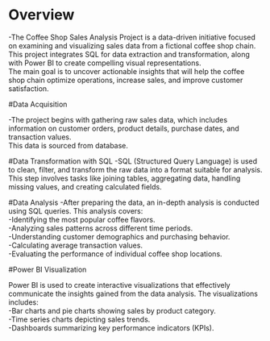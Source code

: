 # Overview

-The Coffee Shop Sales Analysis Project is a data-driven initiative focused on examining and visualizing sales data from a fictional coffee shop chain. <br/>This project integrates SQL for data extraction and transformation, along with Power BI to create compelling visual representations. <br/>The main goal is to uncover actionable insights that will help the coffee shop chain optimize operations, increase sales, and improve customer satisfaction.

#Data Acquisition

-The project begins with gathering raw sales data, which  includes information on customer orders, product details, purchase dates, and transaction values.  <br/>This data is sourced from database.

#Data Transformation with SQL
-SQL (Structured Query Language) is used to clean, filter, and transform the raw data into a format suitable for analysis.  <br/>This step involves tasks like joining tables, aggregating data, handling missing values, and creating calculated fields.

#Data Analysis
-After preparing the data, an in-depth analysis is conducted using SQL queries. This analysis covers: <br/>
-Identifying the most popular coffee flavors. <br/>
-Analyzing sales patterns across different time periods. <br/>
-Understanding customer demographics and purchasing behavior. <br/>
-Calculating average transaction values. <br/>
-Evaluating the performance of individual coffee shop locations. <br/>

#Power BI Visualization

Power BI is used to create interactive visualizations that effectively communicate the insights gained from the data analysis. The visualizations includes: <br/>
-Bar charts and pie charts showing sales by product category. <br/>
-Time series charts depicting sales trends. <br/>
-Dashboards summarizing key performance indicators (KPIs).
